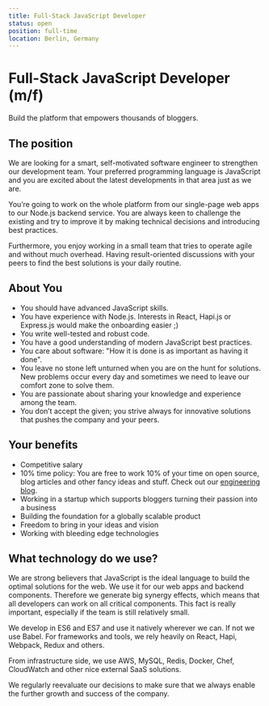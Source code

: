 ```yaml
---
title: Full-Stack JavaScript Developer
status: open
position: full-time
location: Berlin, Germany
---
```


# Full-Stack JavaScript Developer (m/f)

Build the platform that empowers thousands of bloggers.

## The position

We are looking for a smart, self-motivated software engineer to strengthen our development team. Your preferred programming language is JavaScript and you are excited about the latest developments in that area just as we are.

You’re going to work on the whole platform from our single-page web apps to our Node.js backend service. You are always keen to challenge the existing and try to improve it by making technical decisions and introducing best practices.

Furthermore, you enjoy working in a small team that tries to operate agile and without much overhead. Having result-oriented discussions with your peers to find the best solutions is your daily routine.

## About You

- You should have advanced JavaScript skills.
- You have experience with Node.js. Interests in React, Hapi.js or Express.js would make the onboarding easier ;)
- You write well-tested and robust code.
- You have a good understanding of modern JavaScript best practices.
- You care about software: "How it is done is as important as having it done".
- You leave no stone left unturned when you are on the hunt for solutions. New problems occur every day and sometimes we need to leave our comfort zone to solve them.
- You are passionate about sharing your knowledge and experience among the team.
- You don’t accept the given; you strive always for innovative solutions that pushes the company and your peers.

## Your benefits

- Competitive salary
- 10% time policy: You are free to work 10% of your time on open source, blog articles and other fancy ideas and stuff. Check out our [engineering blog](http://engineering.blogfoster.com).
- Working in a startup which supports bloggers turning their passion into a business
- Building the foundation for a globally scalable product
- Freedom to bring in your ideas and vision
- Working with bleeding edge technologies

## What technology do we use?

We are strong believers that JavaScript is the ideal language to build the optimal solutions for the web. We use it for our web apps and backend components. Therefore we generate big synergy effects, which means that all developers can work on all critical components. This fact is really important, especially if the team is still relatively small.

We develop in ES6 and ES7 and use it natively wherever we can. If not we use Babel. For frameworks and tools, we rely heavily on React, Hapi, Webpack, Redux and others.

From infrastructure side, we use AWS, MySQL, Redis, Docker, Chef, CloudWatch and other nice external SaaS solutions.

We regularly reevaluate our decisions to make sure that we always enable the further growth and success of the company.

